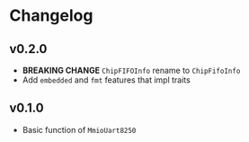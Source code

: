 # Changelog

## v0.2.0

- **BREAKING CHANGE** `ChipFIFOInfo` rename to `ChipFifoInfo`
- Add `embedded` and `fmt` features that impl traits

## v0.1.0

- Basic function of `MmioUart8250`
